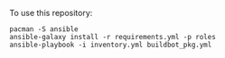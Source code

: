 
To use this repository:
```
pacman -S ansible
ansible-galaxy install -r requirements.yml -p roles
ansible-playbook -i inventory.yml buildbot_pkg.yml
```
